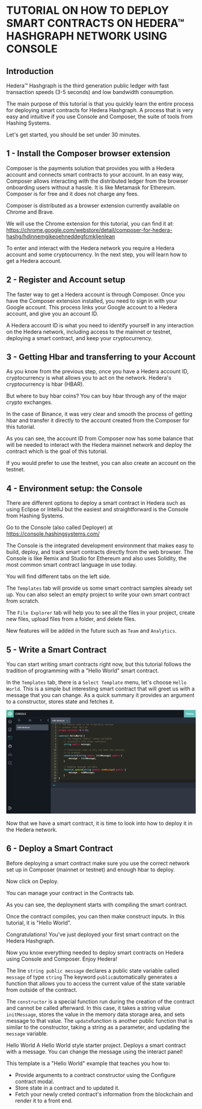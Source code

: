 # TUTORIAL ON HOW TO DEPLOY SMART CONTRACTS ON HEDERA™ HASHGRAPH NETWORK USING CONSOLE

## Introduction
Hedera™ Hashgraph is the third generation public ledger with fast transaction speeds (3-5 seconds) and low bandwidth consumption.

The main purpose of this tutorial is that you quickly learn the entire process for deploying smart contracts for Hedera Hashgraph. 
A process that is very easy and intuitive if you use Console and Composer, the suite of tools from Hashing Systems.

Let's get started, you should be set under 30 minutes.

## 1 - Install the Composer browser extension
Composer is the payments solution that provides you with a Hedera account and connects smart contracts to your account. In an easy way, Composer allows interacting with the distributed ledger from the browser onboarding users without a hassle. It is like Metamask for Ethereum.
Composer is for free and it does not charge any fees.

Composer is distributed as a browser extension currently available on Chrome and Brave.

We will use the Chrome extension for this tutorial, you can find it at:
https://chrome.google.com/webstore/detail/composer-for-hedera-hashg/hdjnnemgikeoehneddegfcmkljenlean

To enter and interact with the Hedera network you require a Hedera account and some cryptocurrency.
In the next step, you will learn how to get a Hedera account.

## 2 - Register and Account setup
The faster way to get a Hedera account is through Composer.
Once you have the Composer extension installed, you need to sign in with your Google account. 
This process links your Google account to a Hedera account, and give you an account ID.

A Hedera account ID is what you need to identify yourself in any interaction on the Hedera network, including access to the mainnet or testnet, deploying a smart contract, and keep your cryptocurrency. 

## 3 - Getting Hbar and transferring to your Account
As you know from the previous step, once you have a Hedera account ID, cryptocurrency is what allows you to act on the network. Hedera's cryptocurrency is hbar (HBAR).

But where to buy hbar coins? 
You can buy hbar through any of the major crypto exchanges.

In the case of Binance, it was very clear and smooth the process of getting hbar and transfer it directly to the account created from the Composer for this tutorial.

As you can see, the account ID from Composer now has some balance that will be needed to interact with the Hedera mainnet network and deploy the contract which is the goal of this tutorial.

If you would prefer to use the testnet, you can also create an account on the testnet.

## 4 - Environment setup: the Console
There are different options to deploy a smart contract in Hedera such as using Eclipse or IntelliJ but the easiest and straightforward is the Console from Hashing Systems.

Go to the Console (also called Deployer) at https://console.hashingsystems.com/

The Console is the integrated development environment that makes easy to build, deploy, and track smart contracts directly from the web browser. The Console is like Remix and Studio for Ethereum and also uses Solidity, the most common smart contract language in use today.

You will find different tabs on the left side. 

The `Templates` tab will provide us some smart contract samples already set up.
You can also select an empty project to write your own smart contract from scratch.

The `File Explorer` tab will help you to see all the files in your project, create new files, upload files from a folder, and delete files.

New features will be added in the future such as `Team` and `Analytics`.

## 5 - Write a Smart Contract
You can start writing smart contracts right now, but this tutorial follows the tradition of programming with a "Hello World" smart contract.

In the `Templates` tab, there is a `Select Template` menu, let's choose `Hello World`.
This is a simple but interesting smart contract that will greet us with a message that you can change. 
As a quick summary it provides an argument to a constructor, stores state and fetches it.

![Hello World smart contract](images/hello-world-smart-contract.png)


Now that we have a smart contract, it is time to look into how to deploy it in the Hedera network.


## 6 - Deploy a Smart Contract
Before deploying a smart contract make sure you use the correct network set up in Composer (mainnet or testnet) and enough hbar to deploy.

Now click on Deploy. 

You can manage your contract in the Contracts tab.

As you can see, the deployment starts with compiling the smart contract.


Once the contract compiles, you can then make construct inputs. 
In this tutorial, it is "Hello World".



Congratulations! 
You've just deployed your first smart contract on the Hedera Hashgraph.



Now you know everything needed to deploy smart contracts on Hedera using Console and Composer.
Enjoy Hedera!









The line `string public message` declares a public state variable called  `message` of type `string`
The keyword `public`automatically generates a function that allows you to access the current value of the state variable from outside of the contract.

The `constructor` is a special function run during the creation of the contract and cannot be called afterward.
In this case, it takes a string value `initMessage`, stores the value in the memory data storage area, and sets message to that value.
The `update`function is another public function that is similar to the constructor, taking a string as a parameter, and updating the `message` variable.

Hello World
A Hello World style starter project.
Deploys a smart contract with a message.
You can change the message using the interact panel!

This template is a "Hello World" example that teaches you how to:
- Provide arguments to a contract constructor using the Configure contract modal.
- Store state in a contract and to updated it.
- Fetch your newly creted contract's information from the blockchain and render it to a front end.


